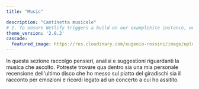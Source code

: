 ```yaml
---
title: "Music"

description: "Cantinetta musicale"
# 1. To ensure Netlify triggers a build on our exampleSite instance, we need to change a file in the exampleSite directory.
theme_version: '2.8.2'
cascade:
  featured_image: https://res.cloudinary.com/eugenio-rossini/image/upload/v1657821033/theWineCellarMusic/music_section_wallpaper.webp
---
```

In questa sezione raccolgo pensieri, analisi e suggestioni riguardanti la musica che ascolto. Potreste trovare qua dentro sia una mia personale recensione dell'ultimo disco che ho messo sul piatto del giradischi sia il racconto per emozioni e ricordi legato ad un concerto a cui ho assitito.